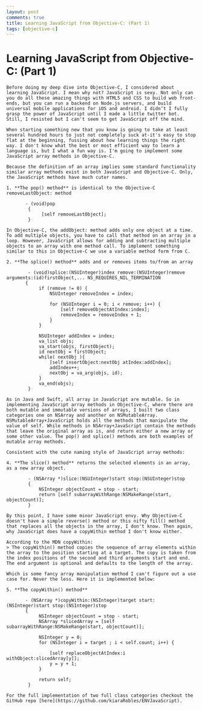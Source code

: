 ```yaml
---
layout: post
comments: true
title: Learning JavaScript from Objective-C: (Part 1)
tags: [objective-c]
---
```

# Learning JavaScript from Objective-C: (Part 1)

    Before doing my deep dive into Objective-C, I considered about learning JavaScript. I mean why not? JavaScript is sexy. Not only can you do all these amazing things with HTML5 and CSS to build web front-ends, but you can run a backend on Node.js servers, and build universal mobile applications for iOS and android. I didn’t I fully grasp the power of JavaScript until I made a little twitter bot. Still, I resisted but I can't seem to get JavaScript off the mind.

    When starting something new that you know is going to take at least several hundred hours to just not completely suck at-it's easy to stop flat at the beginning, fussing about how learning things the right way. I don't know what the best or most efficient way to learn a language is, but I what a fun way is. I'm going to implement some JavaScript array methods in Objective-C.

    Because the definition of an array implies some standard functionality similar array methods exist in both JavaScript and Objective-C. Only, the JavaScript methods have much cuter names.

    1. **The pop() method** is identical to the Objective-C removeLastObject: method

           - (void)pop
            {
                 [self removeLastObject];
            }

    In Objective-C, the addObject: method adds only one object at a time. To add multiple objects, you have to call that method on an array in a loop. However, JavaScript allows for adding and subtracting multiple objects to an array with one method call. To implement something similar to this in Objective-C we use a variable method form from C.

    2. **The splice() method** adds and or removes items to/from an array

            - (void)splice:(NSUInteger)index remove:(NSUInteger)remove arguments:(id)firstObject,... NS_REQUIRES_NIL_TERMINATION
           {
                if (remove != 0) {
                    NSUInteger removeIndex = index;
                
                    for (NSUInteger i = 0; i < remove; i++) {
                        [self removeObjectAtIndex:index];
                        removeIndex = removeIndex + 1;
                    }
                }
            
                NSUInteger addIndex = index;
                va_list objs;
                va_start(objs, firstObject);
                id nextObj = firstObject;
                while( nextObj ){
                    [self insertObject:nextObj atIndex:addIndex];
                    addIndex++;
                    nextObj = va_arg(objs, id);
                }
                va_end(objs);
            }
        
    As in Java and Swift, all array in JavaScript are mutable. So in implementing JavaScript array methods in Objective-C, where there are both mutable and immutable versions of arrays, I built two class categories one on NSArray and another on NSMutableArray. NSMutableArray+JavaScript holds all the methods that manipulate the value of self. While methods in NSArray+JavaScript contain the methods that leave the original array as is, and return either a new array or some other value. The pop() and splice() methods are both examples of mutable array methods. 

    Consistent with the cute naming style of JavaScript array methods:

    4. **The slice() method** returns the selected elements in an array, as a new array object.
     
            - (NSArray *)slice:(NSUInteger)start stop:(NSUInteger)stop
            {
                NSInteger objectCount = stop - start;
                return [self subarrayWithRange:NSMakeRange(start, objectCount)];
            }

    By this point, I have some minor JavaScript envy. Why Objective-C doesn't have a simple reverse() method or this nifty fill() method that replaces all the objects in the array, I don't know. Then again, why JavaScript does have a copyWithin method I don't know either. 

    According to the MDN copyWithin:
    > The copyWithin() method copies the sequence of array elements within the array to the position starting at a target. The copy is taken from the index positions of the second and third arguments start and end. The end argument is optional and defaults to the length of the array.

    Which is some fancy array manipulation method I can't figure out a use case for. Never the less. Here it is implemented below:

    5. **The copyWithin() method** 

           - (NSArray *)copyWithin:(NSInteger)target start:(NSInteger)start stop:(NSInteger)stop
           {
                NSInteger objectCount = stop - start;
                NSArray *slicedArray = [self subarrayWithRange:NSMakeRange(start, objectCount)];
                
                NSInteger y = 0;
                for (NSInteger i = target ; i < self.count; i++) {
                
                    [self replaceObjectAtIndex:i withObject:slicedArray[y]];
                    y = y + 1;
                }
            
                return self;
            }
            
    For the full implementation of two full class categories checkout the GitHub repo [here](https://github.com/kiaraRobles/ENVJavaScript).

